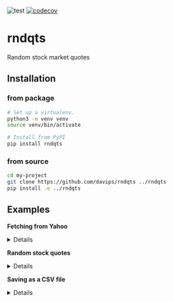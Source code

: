 ![test](https://github.com/davips/rndqts/workflows/test/badge.svg)
[![codecov](https://codecov.io/gh/davips/rndqts/branch/main/graph/badge.svg)](https://codecov.io/gh/davips/rndqts)

# rndqts
Random stock market quotes


## Installation
### from package
```bash
# Set up a virtualenv. 
python3 -m venv venv
source venv/bin/activate

# Install from PyPI
pip install rndqts
```

### from source
```bash
cd my-project
git clone https://github.com/davips/rndqts ../rndqts
pip install -e ../rndqts
```

## Examples

**Fetching from Yahoo** <details>
<p>

```python3
from rndqts.quotes import Quotes

print(Quotes("PETR4.sa", progress=False).data)
"""
                 Open       High        Low      Close        Volume
Date                                                                
2000-01-03   4.050103   4.050103   4.050103   4.050103  3.538944e+10
2000-01-04   3.826055   3.826055   3.826055   3.826055  2.886144e+10
2000-01-05   3.787450   3.787450   3.787450   3.787450  4.303360e+10
2000-01-06   3.774351   3.774351   3.774351   3.774351  3.405568e+10
2000-01-07   3.791586   3.791586   3.791586   3.791586  2.091264e+10
...               ...        ...        ...        ...           ...
2021-01-04  28.650000  29.180000  28.530001  28.910000  7.471970e+07
2021-01-05  28.900000  30.180000  28.240000  30.040001  9.518110e+07
2021-01-06  30.160000  30.900000  30.049999  30.100000  9.656250e+07
2021-01-07  30.340000  31.150000  30.340000  31.000000  5.617130e+07
2021-01-08  31.459999  31.760000  30.350000  31.120001  6.713630e+07

[5171 rows x 5 columns]

"""
```


</p>
</details>

**Random stock quotes** <details>
<p>

```python3
from rndqts.quotes import Quotes

# Caching real quotes from Yahoo.
Quotes("PETR4.sa", progress=False).data
Quotes("VALE3.sa", progress=False).data
Quotes("CSNA3.sa", progress=False).data
Quotes("USIM5.sa", progress=False).data

# Generating random quotes.
print(Quotes("rnd", seed=42).data)
"""
            Open       High        Low      Close    Volume
Date                                                       
0       1.009476   1.016327   1.000685   1.005481         3
1       1.033090   1.020436   1.052670   1.034923         9
2       1.047446   1.031400   1.061204   1.038470        21
3       1.076301   1.066904   1.117921   1.115601        45
4       1.120012   1.109232   1.140871   1.134210        93
...          ...        ...        ...        ...       ...
36503  48.629245  50.269727  48.066787  48.805014  59063774
36504  47.470540  48.686514  47.159761  47.968600  59063776
36505  48.003956  47.530923  48.003956  47.539597  78190333
36506  46.767703  47.331148  46.531048  46.531048  78190335
36507  47.136037  47.136037  45.986474  46.894101  57379674

[36508 rows x 5 columns]

"""
```

```python3


"""

"""
```


</p>
</details>

**Saving as a CSV file** <details>
<p>

```python3
from rndqts.quotes import Quotes

Quotes("PETR4.sa", progress=False).data.to_csv("/tmp/myfile.csv")


"""

"""
```


</p>
</details>
